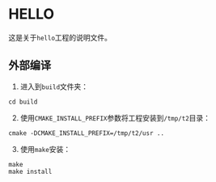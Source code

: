 # HELLO

这是关于`hello`工程的说明文件。

## 外部编译

1. 进入到`build`文件夹：

``` shell
cd build
```

2. 使用`CMAKE_INSTALL_PREFIX`参数将工程安装到`/tmp/t2`目录：

``` shell
cmake -DCMAKE_INSTALL_PREFIX=/tmp/t2/usr ..
```

3. 使用`make`安装：

``` shell
make
make install
```
